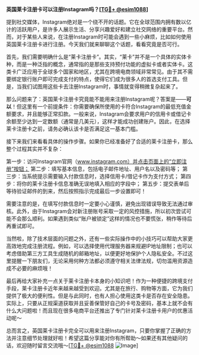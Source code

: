 **英国莱卡注册卡可以注册Instagram吗？[[TG💪+ @esim1088](https://t.me/s/esim1088)]**

提到社交媒体，Instagram绝对是一个绕不开的话题。它在全球范围内拥有数以亿计的活跃用户，是许多人展示生活、分享兴趣爱好和建立社交网络的重要平台。然而，对于某些人来说，在注册Instagram时可能会遇到一些小麻烦，比如如何使用英国莱卡注册卡进行注册。今天我们就来聊聊这个话题，看看究竟是否可行。

首先，我们需要明确什么是“莱卡注册卡”。其实，“莱卡”并不是一个具体的实体卡种，而是一种泛指的概念，通常指的是那些支持预付功能的虚拟卡或者实体卡。这类卡广泛应用于全球多个国家和地区，尤其在跨境电商领域非常常见。由于其不需要绑定银行账户即可完成支付的特点，使得它们成为很多人的首选支付工具。但是，当我们试图用这些卡去注册Instagram时，事情就变得稍微复杂起来了。

那么问题来了：英国莱卡注册卡究竟能不能用来注册Instagram呢？答案是——**可以**！但这里有一个前提条件：你需要确保所使用的卡符合Instagram的最低充值金额要求，并且能够正常扣款。一般来说，Instagram会要求用户的信用卡或借记卡余额至少达到一定数额（通常是几美元），这样才能成功创建账户。因此，在选择莱卡注册卡之前，请务必确认该卡是否满足这一基本门槛。

接下来我们来看看具体的操作步骤。如果你已经准备好了合适的莱卡注册卡，那么整个过程其实并不复杂：

第一步：访问Instagram官网（www.instagram.com）并点击页面上的“立即注册”按钮；
第二步：填写基本信息，包括电子邮件地址、用户名以及密码等；
第三步：当系统提示需要输入付款信息时，选择信用卡/借记卡作为支付方式；
第四步：将你的莱卡注册卡信息准确无误地填入相应的字段中；
第五步：提交表单后等待验证邮件的到来，然后按照指示完成最后一步设置即可！

需要注意的是，在填写付款信息时一定要小心谨慎，避免出现错误导致无法通过审核。此外，由于Instagram会对新注册账号采取一定的风控措施，所以初次尝试可能不会那么顺利。如果遇到类似“账户被锁定”这样的情况也不要慌张，稍作等待后再重试即可。

当然啦，除了技术层面的问题之外，还有一些实际操作中的小技巧可以帮助大家更高效地完成注册流程。例如，可以选择使用代理服务器来规避IP地址限制；也可以考虑借助第三方工具生成随机的邮箱地址，以便更好地保护个人隐私安全。不过这里提醒一下朋友们，无论采用何种方法都必须遵守相关法律法规，切勿滥用资源造成不必要的麻烦哦！

最后再给大家补充一点关于莱卡注册卡本身的小知识吧！作为一种便捷的跨境支付手段，莱卡注册卡近年来越来越受到欢迎。尤其是在旅行、购物等方面，它为我们提供了极大的便利性。但是与此同时，也有人担心使用这类卡是否存在安全隐患。实际上，只要从正规渠道获取并且妥善保管好自己的卡号及密码，基本上就不会有什么大问题啦！而且现在很多电商平台还推出了专门针对莱卡注册卡用户的优惠活动呢～

总而言之，英国莱卡注册卡完全可以用来注册Instagram，只要你掌握了正确的方法并注意细节处理就好啦！希望这篇分享能对你有所帮助～如果还有其他疑问的话，欢迎随时留言交流哦～[[TG💪+ @esim1088](https://t.me/s/esim1088) ![Image](https://i.postimg.cc/4NQfJmqS/Snipaste-2025-05-13-00-14-12.png)]